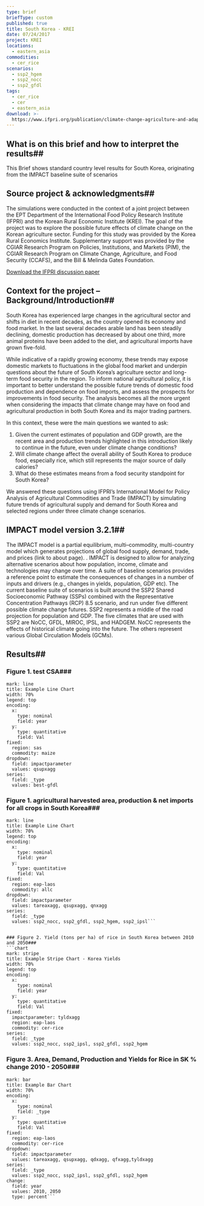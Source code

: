 ```yaml
---
type: brief
briefType: custom
published: true
title: South Korea - KREI
date: 07/24/2017
project: KREI
locations:
  - eastern_asia
commodities:
  - cer_rice
scenarios:
  - ssp2_hgem
  - ssp2_nocc
  - ssp2_gfdl
tags:
  - cer_rice
  - cer
  - eastern_asia
download: >-
  https://www.ifpri.org/publication/climate-change-agriculture-and-adaptation-republic-korea-2050-integrated-assessment
---
```

## What is on this brief and how to interpret the results##
This Brief shows standard country level results for South Korea, originating from the IMPACT baseline suite of scenarios


## Source project & acknowledgments##
The simulations were conducted in the context of a joint project between the EPT Department of the International Food Policy Research Institute (IFPRI) and the Korean Rural Economic Institute (KREI). The goal of the project was to explore the possible future effects of climate change on the Korean agriculture sector.
Funding for this study was provided by the Korea Rural Economics Institute. Supplementary support was provided by the CGIAR Research Program on Policies, Institutions, and Markets (PIM), the CGIAR Research Program on Climate Change, Agriculture, and Food Security (CCAFS), and the Bill & Melinda Gates Foundation.


[Download the IFPRI discussion paper](http://www.ifpri.org/publication/climate-change-agriculture-and-adaptation-republic-korea-2050-integrated-assessment)


## Context for the project – Background/Introduction##
South Korea has experienced large changes in the agricultural sector and shifts in diet in recent decades, as the country opened its economy and food market.
In the last several decades arable land has been steadily declining, domestic production has decreased by about one third, more animal proteins have been added to the diet, and agricultural imports have grown five-fold.

While indicative of a rapidly growing economy, these trends may expose domestic markets to fluctuations in the global food market and underpin questions about the future of South Korea’s agriculture sector and long-term food security in the region. To inform national agricultural policy, it is important to better understand the possible future trends of domestic food production and dependence on food imports, and assess the prospects for improvements in food security. The analysis becomes all the more urgent when considering the impacts that climate change may have on food and agricultural production in both South Korea and its major trading partners.

In this context, these were the main questions we wanted to ask:

1. Given the current estimates of population and GDP growth, are the recent area and production trends 			highlighted in this introduction likely to continue in the future, even under climate change conditions?
2. Will climate change affect the overall ability of South Korea to produce food, especially rice, which 		still represents the major source of daily calories?
3. What do these estimates means from a food security standpoint for South Korea?


We answered these questions using IFPRI’s International Model for Policy Analysis of Agricultural Commodities and Trade (IMPACT) by simulating future trends of agricultural supply and demand for South Korea and selected regions under three climate change scenarios.


## IMPACT model version 3.2.1##
The IMPACT model is a partial equilibrium, multi–commodity, multi-country model which generates projections of global food supply, demand, trade, and prices (link to about page). . IMPACT is designed to allow for analyzing alternative scenarios about how population, income, climate and technologies may change over time. A suite of baseline scenarios provides a reference point to estimate the consequences of changes in a number of inputs and drivers (e.g., changes in yields, population, GDP etc). The current baseline suite of scenarios is built around the SSP2 Shared Socioeconomic Pathway (SSPs) combined with the Representative Concentration Pathways (RCP) 8.5 scenario, and run under five different possible climate change futures.
SSP2 represents a middle of the road projection for population and GDP. The five climates that are used with SSP2 are NoCC, GFDL, MIROC, IPSL, and HADGEM. NoCC represents the effects of historical climate going into the future. The others represent various Global Circulation Models (GCMs).


## Results##

### Figure 1. test CSA###
```chart
mark: line
title: Example Line Chart
width: 70%
legend: top
encoding:
  x:
    type: nominal
    field: year
  y:
    type: quantitative
    field: Val
fixed:
  region: sas
  commodity: maize
dropdown:
  field: impactparameter
  values: qsupxagg
series:
  field: _type
  values: best-gfdl
  ```


### Figure 1. agricultural harvested area, production & net imports for all crops in South Korea###
```chart
mark: line
title: Example Line Chart
width: 70%
legend: top
encoding:
  x:
    type: nominal
    field: year
  y:
    type: quantitative
    field: Val
fixed:
  region: eap-laos
  commodity: allc
dropdown:
  field: impactparameter
  values: tareaxagg, qsupxagg, qnxagg
series:
  field: _type
  values: ssp2_nocc, ssp2_gfdl, ssp2_hgem, ssp2_ipsl```


### Figure 2. Yield (tons per ha) of rice in South Korea between 2010 and 2050###
```chart
mark: stripe
title: Example Stripe Chart - Korea Yields
width: 70%
legend: top
encoding:
  x:
    type: nominal
    field: year
  y:
    type: quantitative
    field: Val
fixed:
  impactparameter: tyldxagg
  region: eap-laos
  commodity: cer-rice
series:
  field: _type
  values: ssp2_nocc, ssp2_ipsl, ssp2_gfdl, ssp2_hgem
  ```

### Figure 3. Area, Demand, Production and Yields for Rice in SK % change 2010 - 2050###
```chart
mark: bar
title: Example Bar Chart
width: 70%
encoding:
  x:
    type: nominal
    field: _type
  y:
    type: quantitative
    field: Val
fixed:
  region: eap-laos
  commodity: cer-rice
dropdown:
  field: impactparameter
  values: tareaxagg, qsupxagg, qdxagg, qfxagg,tyldxagg
series:
  field: _type
  values: ssp2_nocc, ssp2_ipsl, ssp2_gfdl, ssp2_hgem
change:
  field: year
  values: 2010, 2050
  type: percent```
